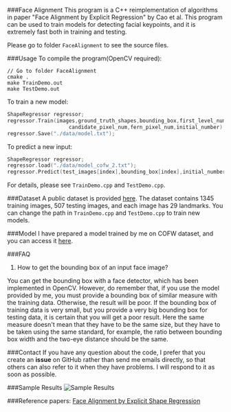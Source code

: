 ###Face Alignment
This program is a C++ reimplementation of algorithms in paper "Face Alignment by Explicit Regression"
by Cao et al. This program can be used to train models for detecting facial keypoints, and it is 
extremely fast both in training and testing. 

Please go to folder `FaceAlignment` to see the source files.

###Usage
To compile the program(OpenCV required):
```
// Go to folder FaceAlignment
cmake .
make TrainDemo.out
make TestDemo.out
```
To train a new model:
``` C++
ShapeRegressor regressor;
regressor.Train(images,ground_truth_shapes,bounding_box,first_level_num,second_level_num,
                    candidate_pixel_num,fern_pixel_num,initial_number);
regressor.Save("./data/model.txt");
```
To predict a new input:
``` C++
ShapeRegressor regressor;
regressor.load("./data/model_cofw_2.txt");
regressor.Predict(test_images[index],bounding_box[index],initial_number);
```
For details, please see `TrainDemo.cpp` and `TestDemo.cpp`.

###Dataset
A public dataset is provided [here](https://drive.google.com/file/d/0B0tUTCaZBkccUU5hVkNJTFB0VDQ/edit?usp=sharing). The dataset contains 1345 training images, 507 testing images, and each image has 29 landmarks. You can change the path
in `TrainDemo.cpp` and `TestDemo.cpp` to train new models.

###Model
I have prepared a model trained by me on COFW dataset, and you can access it [here](https://drive.google.com/file/d/0B0tUTCaZBkccOGZTcjJNcDMwa28/edit?usp=sharing).

###FAQ
1. How to get the bounding box of an input face image?

You can get the bounding box with a face detector, which has been implemented in OpenCV. However, do remember that, if you use the model provided by me, you must provide a bounding box of similar measure with the training data. Otherwise, the result will be poor. If the bounding box of training data is very small, but you provide a very big bounding box for testing data, it is certain that you will get a poor result. Here the same measure doesn't mean that they have to be the same size, but they have to be taken using the same standard, for example, the ratio between bounding box width and the two-eye distance should be the same. 

###Contact
If you have any question about the code, I prefer that you create an **issue** on GitHub rather than send me emails directly, so that others can also refer to it when they have problems. I will respond to it as soon as possible.

###Sample Results
![Sample Results](https://dl.dropboxusercontent.com/u/47747425/Photo/point1.png)


###Reference papers:
[Face Alignment by Explicit Shape Regression](http://research.microsoft.com/pubs/192097/cvpr12_facealignment.pdf)




